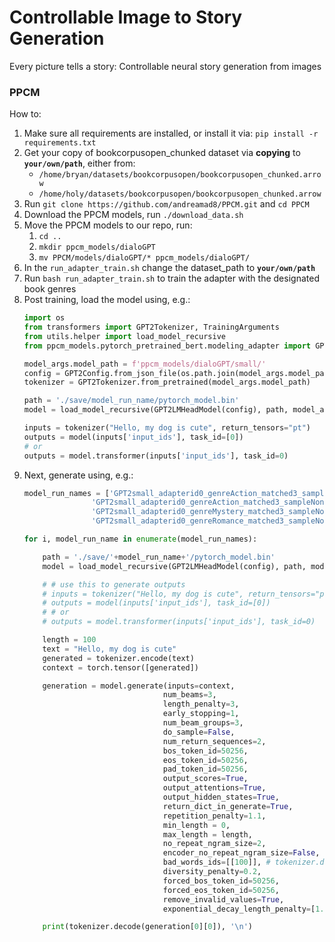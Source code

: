 # Controllable Image to Story Generation
Every picture tells a story: Controllable neural story generation from images

### PPCM
How to:
1. Make sure all requirements are installed, or install it via: `pip install -r requirements.txt`
2. Get your copy of bookcorpusopen_chunked dataset via __copying__ to __`your/own/path`__, either from:
    - `/home/bryan/datasets/bookcorpusopen/bookcorpusopen_chunked.arrow`
    - `/home/holy/datasets/bookcorpusopen/bookcorpusopen_chunked.arrow`
2. Run `git clone https://github.com/andreamad8/PPCM.git` and `cd PPCM`
3. Download the PPCM models, run `./download_data.sh`
4. Move the PPCM models to our repo, run:
    1. `cd ..`
    2. `mkdir ppcm_models/dialoGPT`
    3. `mv PPCM/models/dialoGPT/* ppcm_models/dialoGPT/`
4. In the `run_adapter_train.sh` change the dataset_path to __`your/own/path`__
5. Run `bash run_adapter_train.sh` to train the adapter with the designated book genres
6. Post training, load the model using, e.g.:
    ```python
    import os
    from transformers import GPT2Tokenizer, TrainingArguments
    from utils.helper import load_model_recursive
    from ppcm_models.pytorch_pretrained_bert.modeling_adapter import GPT2LMHeadModel, GPT2Config
    
    model_args.model_path = f'ppcm_models/dialoGPT/small/'
    config = GPT2Config.from_json_file(os.path.join(model_args.model_path, 'config.json'))
    tokenizer = GPT2Tokenizer.from_pretrained(model_args.model_path)
    
    path = './save/model_run_name/pytorch_model.bin'
    model = load_model_recursive(GPT2LMHeadModel(config), path, model_args, verbose=True)
    
    inputs = tokenizer("Hello, my dog is cute", return_tensors="pt")
    outputs = model(inputs['input_ids'], task_id=[0])
    # or
    outputs = model.transformer(inputs['input_ids'], task_id=0)
    ```
7. Next, generate using, e.g.:
    ```python
    model_run_names = ['GPT2small_adapterid0_genreAction_matched3_sampleNone_maxseqlen512_bs8_lr5e-05_10.0epoch_wd0.0_ws0',
                   'GPT2small_adapterid0_genreAction_matched3_sampleNone_maxseqlen512_bs8_lr5e-05_2.0epoch_wd0.0_ws0',
                   'GPT2small_adapterid0_genreMystery_matched3_sampleNone_maxseqlen512_bs8_lr0.0005_5.0epoch_wd0.0_ws0',
                   'GPT2small_adapterid0_genreRomance_matched3_sampleNone_maxseqlen512_bs8_lr5e-05_2.0epoch_wd0.0_ws0']

    for i, model_run_name in enumerate(model_run_names):

        path = './save/'+model_run_name+'/pytorch_model.bin'
        model = load_model_recursive(GPT2LMHeadModel(config), path, model_args, verbose=True)

        # # use this to generate outputs
        # inputs = tokenizer("Hello, my dog is cute", return_tensors="pt")
        # outputs = model(inputs['input_ids'], task_id=[0])
        # # or
        # outputs = model.transformer(inputs['input_ids'], task_id=0)

        length = 100
        text = "Hello, my dog is cute"
        generated = tokenizer.encode(text)
        context = torch.tensor([generated])

        generation = model.generate(inputs=context,
                                   num_beams=3, 
                                   length_penalty=3, 
                                   early_stopping=1, 
                                   num_beam_groups=3, 
                                   do_sample=False, 
                                   num_return_sequences=2, 
                                   bos_token_id=50256,
                                   eos_token_id=50256,
                                   pad_token_id=50256,
                                   output_scores=True,
                                   output_attentions=True,
                                   output_hidden_states=True,
                                   return_dict_in_generate=True,
                                   repetition_penalty=1.1,
                                   min_length = 0,
                                   max_length = length,
                                   no_repeat_ngram_size=2,
                                   encoder_no_repeat_ngram_size=False,
                                   bad_words_ids=[[100]], # tokenizer.decode(100)
                                   diversity_penalty=0.2,
                                   forced_bos_token_id=50256,
                                   forced_eos_token_id=50256,
                                   remove_invalid_values=True,
                                   exponential_decay_length_penalty=[1.0, 1.2])

        print(tokenizer.decode(generation[0][0]), '\n')
    ```